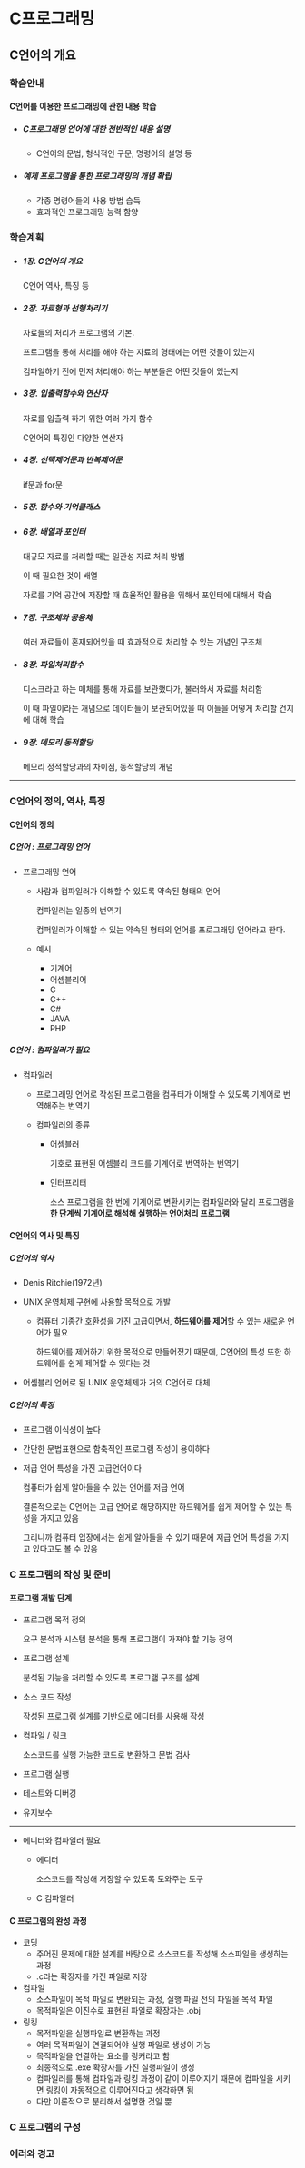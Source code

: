 # C프로그래밍

## C언어의 개요

### 학습안내

#### C언어를 이용한 프로그래밍에 관한 내용 학습

- ##### C프로그래밍 언어에 대한 전반적인 내용 설명

  - C언어의 문법, 형식적인 구문, 명령어의 설명 등

- ##### 예제 프로그램을 통한 프로그래밍의 개념 확립

  - 각종 명령어들의 사용 방법 습득
  - 효과적인 프로그래밍 능력 함양

### 학습계획

- ##### 1장. C언어의 개요

  C언어 역사, 특징 등

- ##### 2장. 자료형과 선행처리기

  자료들의 처리가 프로그램의 기본.

  프로그램을 통해 처리를 해야 하는 자료의 형태에는 어떤 것들이 있는지

  컴파일하기 전에 먼저 처리해야 하는 부분들은 어떤 것들이 있는지

- ##### 3장. 입출력함수와 연산자

  자료를 입출력 하기 위한 여러 가지 함수

  C언어의 특징인 다양한 연산자

- ##### 4장. 선택제어문과 반복제어문

  if문과 for문

- ##### 5장. 함수와 기억클래스

- ##### 6장. 배열과 포인터

  대규모 자료를 처리할 때는 일관성 자료 처리 방법

  이 때 필요한 것이 배열

  자료를 기억 공간에 저장할 때 효율적인 활용을 위해서 포인터에 대해서 학습

- ##### 7장. 구조체와 공용체

  여러 자료들이 혼재되어있을 때 효과적으로 처리할 수 있는 개념인 구조체

- ##### 8장. 파일처리함수

  디스크라고 하는 매체를 통해 자료를 보관했다가, 불러와서 자료를 처리함

  이 때 파일이라는 개념으로 데이터들이 보관되어있을 때 이들을 어떻게 처리할 건지에 대해 학습

- ##### 9장. 메모리 동적할당

  메모리 정적할당과의 차이점, 동적할당의 개념

___

### C언어의 정의, 역사, 특징

#### C언어의 정의

##### C언어 : 프로그래밍 언어

- 프로그래밍 언어

  - 사람과 컴파일러가 이해할 수 있도록 약속된 형태의 언어

    컴파일러는 일종의 번역기

    컴퍼일러가 이해할 수 있는 약속된 형태의 언어를 프로그래밍 언어라고 한다.

  - 예시 

    - 기계어
    - 어셈블리어
    - C
    - C++
    - C#
    - JAVA
    - PHP

##### C언어 : 컴파일러가 필요

- 컴파일러

  - 프로그래밍 언어로 작성된 프로그램을 컴퓨터가 이해할 수 있도록 기계어로 번역해주는 번역기

  - 컴파일러의 종류

    - 어셈블러

      기호로 표현된 어셈블리 코드를 기계어로 번역하는 번역기

    - 인터프리터

      소스 프로그램을 한 번에 기계어로 변환시키는 컴파일러와 달리 프로그램을 **한 단계씩 기계어로 해석해 실행하는 언어처리 프로그램**

#### C언어의 역사 및 특징

##### C언어의 역사

- Denis Ritchie(1972년)

- UNIX 운영체제 구현에 사용할 목적으로 개발

  - 컴퓨터 기종간 호환성을 가진 고급이면서, **하드웨어를 제어**할 수 있는 새로운 언어가 필요

    하드웨어를 제어하기 위한 목적으로 만들어졌기 때문에, C언어의 특성 또한 하드웨어를 쉽게 제어할 수 있다는 것

- 어셈블리 언어로 된 UNIX 운영체제가 거의 C언어로 대체

##### C언어의 특징

- 프로그램 이식성이 높다

- 간단한 문법표현으로 함축적인 프로그램 작성이 용이하다

- 저급 언어 특성을 가진 고급언어이다

  컴퓨터가 쉽게 알아들을 수 있는 언어를 저급 언어

  결론적으로는 C언어는 고급 언어로 해당하지만 하드웨어를 쉽게 제어할 수 있는 특성을 가지고 있음

  그리니까 컴퓨터 입장에서는 쉽게 알아들을 수 있기 때문에 저급 언어 특성을 가지고 있다고도 볼 수 있음

### C 프로그램의 작성 및 준비

#### 프로그램 개발 단계

- 프로그램 목적 정의

  요구 분석과 시스템 분석을 통해 프로그램이 가져야 할 기능 정의

- 프로그램 설계

  분석된 기능을 처리할 수 있도록 프로그램 구조를 설계

- 소스 코드 작성

  작성된 프로그램 설계를 기반으로 에디터를 사용해 작성

- 컴파일 / 링크

  소스코드를 실행 가능한 코드로 변환하고 문법 검사

- 프로그램 실행

- 테스트와 디버깅

- 유지보수

___

- 에디터와 컴파일러 필요

  - 에디터

    소스코드를 작성해 저장할 수 있도록 도와주는 도구

  - C 컴파일러

#### C 프로그램의 완성 과정

- 코딩
  - 주어진 문제에 대한 설계를 바탕으로 소스코드를 작성해 소스파일을 생성하는 과정
  - .c라는 확장자를 가진 파일로 저장
- 컴파일
  - 소스파일이 목적 파일로 변환되는 과정, 실행 파일 전의 파일을 목적 파일
  - 목적파일은 이진수로 표현된 파일로 확장자는 .obj
- 링킹
  - 목적파일을 실행파일로 변환하는 과정
  - 여러 목적파일이 연결되어야 실행 파일로 생성이 가능
  - 목적파일을 연결하는 요소를 링커라고 함
  - 최종적으로 .exe 확장자를 가진 실행파일이 생성
  - 컴파일러를 통해 컴파일과 링킹 과정이 같이 이루어지기 때문에 컴파일을 시키면 링킹이 자동적으로 이루어진다고 생각하면 됨
  - 다만 이론적으로 분리해서 설명한 것일 뿐

### C 프로그램의 구성

### 에러와 경고

